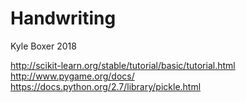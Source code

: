 # Handwriting
Kyle Boxer 2018

http://scikit-learn.org/stable/tutorial/basic/tutorial.html
http://www.pygame.org/docs/
https://docs.python.org/2.7/library/pickle.html
